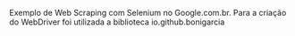 Exemplo de Web Scraping com Selenium no Google.com.br. Para a criação do WebDriver foi utilizada a biblioteca io.github.bonigarcia
